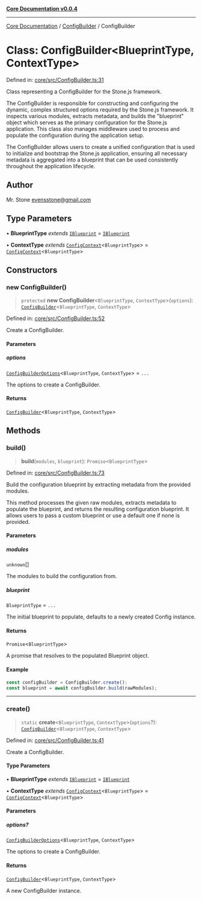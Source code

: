 [**Core Documentation v0.0.4**](../../README.md)

***

[Core Documentation](../../modules.md) / [ConfigBuilder](../README.md) / ConfigBuilder

# Class: ConfigBuilder\<BlueprintType, ContextType\>

Defined in: [core/src/ConfigBuilder.ts:31](https://github.com/stonemjs/core/blob/8c14a336c794eb98d8513b950cb1c2786962eaaf/src/ConfigBuilder.ts#L31)

Class representing a ConfigBuilder for the Stone.js framework.

The ConfigBuilder is responsible for constructing and configuring the dynamic, complex structured options required by the Stone.js framework.
It inspects various modules, extracts metadata, and builds the "blueprint" object which serves as the primary configuration for the Stone.js application.
This class also manages middleware used to process and populate the configuration during the application setup.

The ConfigBuilder allows users to create a unified configuration that is used to initialize and bootstrap the Stone.js application,
ensuring all necessary metadata is aggregated into a blueprint that can be used consistently throughout the application lifecycle.

## Author

Mr. Stone <evensstone@gmail.com>

## Type Parameters

• **BlueprintType** *extends* [`IBlueprint`](../../declarations/type-aliases/IBlueprint.md) = [`IBlueprint`](../../declarations/type-aliases/IBlueprint.md)

• **ContextType** *extends* [`ConfigContext`](../../declarations/interfaces/ConfigContext.md)\<`BlueprintType`\> = [`ConfigContext`](../../declarations/interfaces/ConfigContext.md)\<`BlueprintType`\>

## Constructors

### new ConfigBuilder()

> `protected` **new ConfigBuilder**\<`BlueprintType`, `ContextType`\>(`options`): [`ConfigBuilder`](ConfigBuilder.md)\<`BlueprintType`, `ContextType`\>

Defined in: [core/src/ConfigBuilder.ts:52](https://github.com/stonemjs/core/blob/8c14a336c794eb98d8513b950cb1c2786962eaaf/src/ConfigBuilder.ts#L52)

Create a ConfigBuilder.

#### Parameters

##### options

[`ConfigBuilderOptions`](../interfaces/ConfigBuilderOptions.md)\<`BlueprintType`, `ContextType`\> = `...`

The options to create a ConfigBuilder.

#### Returns

[`ConfigBuilder`](ConfigBuilder.md)\<`BlueprintType`, `ContextType`\>

## Methods

### build()

> **build**(`modules`, `blueprint`): `Promise`\<`BlueprintType`\>

Defined in: [core/src/ConfigBuilder.ts:73](https://github.com/stonemjs/core/blob/8c14a336c794eb98d8513b950cb1c2786962eaaf/src/ConfigBuilder.ts#L73)

Build the configuration blueprint by extracting metadata from the provided modules.

This method processes the given raw modules, extracts metadata to populate the blueprint,
and returns the resulting configuration blueprint. It allows users to pass a custom blueprint
or use a default one if none is provided.

#### Parameters

##### modules

`unknown`[]

The modules to build the configuration from.

##### blueprint

`BlueprintType` = `...`

The initial blueprint to populate, defaults to a newly created Config instance.

#### Returns

`Promise`\<`BlueprintType`\>

A promise that resolves to the populated Blueprint object.

#### Example

```typescript
const configBuilder = ConfigBuilder.create();
const blueprint = await configBuilder.build(rawModules);
```

***

### create()

> `static` **create**\<`BlueprintType`, `ContextType`\>(`options`?): [`ConfigBuilder`](ConfigBuilder.md)\<`BlueprintType`, `ContextType`\>

Defined in: [core/src/ConfigBuilder.ts:41](https://github.com/stonemjs/core/blob/8c14a336c794eb98d8513b950cb1c2786962eaaf/src/ConfigBuilder.ts#L41)

Create a ConfigBuilder.

#### Type Parameters

• **BlueprintType** *extends* [`IBlueprint`](../../declarations/type-aliases/IBlueprint.md) = [`IBlueprint`](../../declarations/type-aliases/IBlueprint.md)

• **ContextType** *extends* [`ConfigContext`](../../declarations/interfaces/ConfigContext.md)\<`BlueprintType`\> = [`ConfigContext`](../../declarations/interfaces/ConfigContext.md)\<`BlueprintType`\>

#### Parameters

##### options?

[`ConfigBuilderOptions`](../interfaces/ConfigBuilderOptions.md)\<`BlueprintType`, `ContextType`\>

The options to create a ConfigBuilder.

#### Returns

[`ConfigBuilder`](ConfigBuilder.md)\<`BlueprintType`, `ContextType`\>

A new ConfigBuilder instance.

